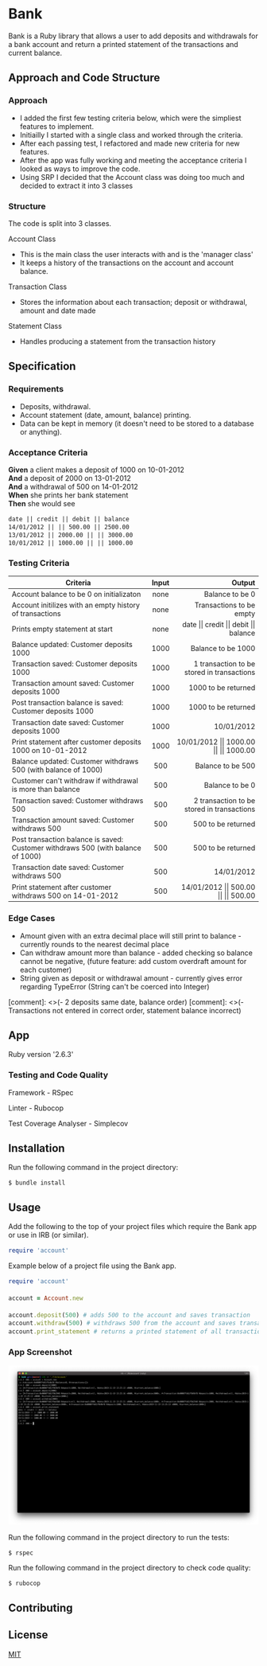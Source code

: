 # Bank

Bank is a Ruby library that allows a user to add deposits and withdrawals for a bank account and return a printed statement of the transactions and current balance.

## Approach and Code Structure

### Approach

* I added the first few testing criteria below, which were the simpliest features to implement.
* Initiailly I started with a single class and worked through the criteria.
* After each passing test, I refactored and made new criteria for new features.
* After the app was fully working and meeting the acceptance criteria I looked as ways to improve the code.
* Using SRP I decided that the Account class was doing too much and decided to extract it into 3 classes

### Structure

The code is split into 3 classes.

Account Class

* This is the main class the user interacts with and is the 'manager class'
* It keeps a history of the transactions on the account and account balance.

Transaction Class

* Stores the information about each transaction; deposit or withdrawal, amount and date made

Statement Class

* Handles producing a statement from the transaction history

## Specification

### Requirements

* Deposits, withdrawal.
* Account statement (date, amount, balance) printing.
* Data can be kept in memory (it doesn't need to be stored to a database or anything).

### Acceptance Criteria

**Given** a client makes a deposit of 1000 on 10-01-2012  
**And** a deposit of 2000 on 13-01-2012  
**And** a withdrawal of 500 on 14-01-2012  
**When** she prints her bank statement  
**Then** she would see

```
date || credit || debit || balance
14/01/2012 || || 500.00 || 2500.00
13/01/2012 || 2000.00 || || 3000.00
10/01/2012 || 1000.00 || || 1000.00
```

### Testing Criteria

| Criteria      | Input         | Output|
| ------------- |:-------------:| -----:|
| Account balance to be 0 on initializaton   | none | Balance to be 0 |
| Account initilizes with an empty history of transactions  | none | Transactions to be empty |
| Prints empty statement at start | none |date &#124;&#124; credit &#124;&#124; debit &#124;&#124; balance|
| Balance updated: Customer deposits 1000 | 1000 |Balance to be 1000|
| Transaction saved: Customer deposits 1000 | 1000 | 1 transaction to be stored in transactions|
| Transaction amount saved: Customer deposits 1000 | 1000 | 1000 to be returned |
| Post transaction balance is saved: Customer deposits 1000 | 1000 | 1000 to be returned |
| Transaction date saved: Customer deposits 1000 | 1000 | 10/01/2012 |
| Print statement after customer deposits 1000 on 10-01-2012 | 1000 | 10/01/2012 &#124;&#124; 1000.00 &#124;&#124; &#124;&#124; 1000.00|
| Balance updated: Customer withdraws 500 (with balance of 1000) | 500 |Balance to be 500|
| Customer can't withdraw if withdrawal is more than balance | 500 |Balance to be 0|
| Transaction saved: Customer withdraws 500 | 500 | 2 transaction to be stored in transactions|
| Transaction amount saved: Customer withdraws 500 | 500 | 500 to be returned |
| Post transaction balance is saved: Customer withdraws 500 (with balance of 1000) | 500 | 500 to be returned |
| Transaction date saved: Customer withdraws 500 | 500 | 14/01/2012 |
| Print statement after customer withdraws 500 on 14-01-2012 | 500 | 14/01/2012 &#124;&#124; 500.00 &#124;&#124; &#124;&#124; 500.00|

### Edge Cases

- Amount given with an extra decimal place will still print to balance - currently rounds to the nearest decimal place
- Can withdraw amount more than balance - added checking so balance cannot be negative, (future feature: add custom overdraft amount for each customer)
- String given as deposit or withdrawal amount - currently gives error regarding TypeError (String can't be coerced into Integer)

[comment]: <>(- 2 deposits same date, balance order)
[comment]: <>(- Transactions not entered in correct order, statement balance incorrect)

## App 

Ruby version '2.6.3'

### Testing and Code Quality

Framework - RSpec 

Linter - Rubocop

Test Coverage Analyser - Simplecov

## Installation

Run the following command in the project directory:

```
$ bundle install
```

## Usage

Add the following to the top of your project files which require the Bank app or use in IRB (or similar).

```ruby
require 'account'
```

Example below of a project file using the Bank app.

```ruby
require 'account'

account = Account.new

account.deposit(500) # adds 500 to the account and saves transaction
account.withdraw(500) # withdraws 500 from the account and saves transaction
account.print_statement # returns a printed statement of all transactions
```

### App Screenshot

![App Usage](/images/AppUsageScreenshot.png)

Run the following command in the project directory to run the tests:

```
$ rspec
```

Run the following command in the project directory to check code quality:

```
$ rubocop
```

## Contributing


## License
[MIT](domtunstill)